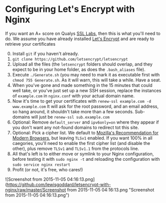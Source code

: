 # Configuring Let's Encrypt with Nginx
If you want an A+ score on Qualys [SSL Labs](https://www.ssllabs.com/ssltest/index.html), then this is what you'll need to do. We assume you have already installed [Let's Encrypt](https://letsencrypt.org/) and are ready to retrieve your certificates

0. Install `git` if you haven't already.
1. `git clone https://github.com/letsencrypt/letsencrypt`
2. Upload all the files (the `letsencrypt` folders should overlap, and they expect to be in your home folder, as does the `.bash_aliases` file).
3. Execute `./Generate.sh` (you may need to mark it as executable first with `chmod 755 Generate.sh`. As it will warn, this will take a while. Have a seat.
4. When you've gone and made something in the 15 minutes that could well take, or you've just set up a new SSH session, replace the instances of `example.com` in `nginx.conf` with your actual domain name.
5. Now it's time to get your certificates with `renew-ssl example.com -d www.example.com` It will ask for the root password, and an email address, so hang around, it shouldn't take more than a few seconds. Sub-domains will just be `renew-ssl sub.example.com`
6. Optional: Remove `default_server` and `ipv6only=on` where they appear if you don't want any not-found domains to redirect tot this site.
7. Optional: Pick a cipher list. We default to [Mozilla's Recommendation for Modern Browsers](https://mozilla.github.io/server-side-tls/ssl-config-generator/?server=nginx-2.2.15&openssl=1.0.1e&hsts=yes&profile=modern), but leaving `TLSv1` enabled. If you want 100% in all caegories, you'll need to enable the first cipher list (and disable the other), plus remove `TLSv1` and `TLSv1.1` from the protocols line.
8. All that's left is to either move or symlink to your Nginx configuration, before testing it with `sudo nginx -t` and reloading the configuration with `sudo service nginx restart`
9. Profit (or not, it's free, who cares!)

![Screenshot from 2015-11-05 04:16:13.png](https://github.com/lewisgoddard/letsencrypt-with-nginx/raw/master/Screenshot from 2015-11-05 04:16:13.png "Screenshot from 2015-11-05 04:16:13.png")
